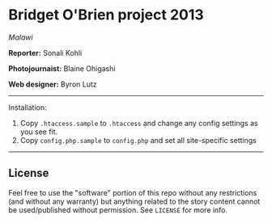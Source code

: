 # Bridget O'Brien project 2013
*Malawi*

**Reporter:** Sonali Kohli

**Photojournaist:** Blaine Ohigashi

**Web designer:** Byron Lutz

***

Installation:

1. Copy `.htaccess.sample` to `.htaccess` and change any config settings as you see fit.
2. Copy `config.php.sample` to `config.php` and set all site-specific settings

***

## License
Feel free to use the "software" portion of this repo without any restrictions (and without any warranty) but anything related to the story content cannot be used/published without permission. See `LICENSE` for more info.